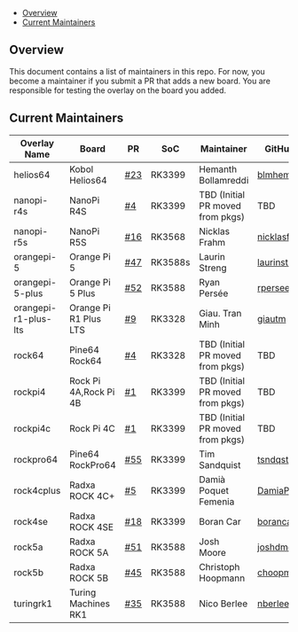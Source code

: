 - [Overview](#overview)
- [Current Maintainers](#current-maintainers)

## Overview

This document contains a list of maintainers in this repo. For now, you become a maintainer if you submit a PR that adds a new board. You are responsible for testing the overlay on the board you added.

## Current Maintainers

| Overlay Name         | Board                 | PR                                                        | SoC     | Maintainer                       | GitHub ID                                       |
| -------------------- | --------------------- | --------------------------------------------------------- | ------- | -------------------------------- | ----------------------------------------------- |
| helios64             | Kobol Helios64        | [#23](https://github.com/siderolabs/sbc-rockchip/pull/23) | RK3399  | Hemanth Bollamreddi              | [blmhemu](https://github.com/blmhemu)           |
| nanopi-r4s           | NanoPi R4S            | [#4](https://github.com/siderolabs/sbc-rockchip/pull/4)   | RK3399  | TBD (Initial PR moved from pkgs) | TBD                                             |
| nanopi-r5s           | NanoPi R5S            | [#16](https://github.com/siderolabs/sbc-rockchip/pull/16) | RK3568  | Nicklas Frahm                    | [nicklasfrahm](https://github.com/nicklasfrahm) |
| orangepi-5           | Orange Pi 5           | [#47](https://github.com/siderolabs/sbc-rockchip/pull/47) | RK3588s | Laurin Streng                    | [laurinstreng](https://github.com/LaurinStreng) |
| orangepi-5-plus      | Orange Pi 5 Plus      | [#52](https://github.com/siderolabs/sbc-rockchip/pull/52) | RK3588  | Ryan Persée                      | [rpersee](https://github.com/rpersee)           |
| orangepi-r1-plus-lts | Orange Pi R1 Plus LTS | [#9](https://github.com/siderolabs/sbc-rockchip/pull/9)   | RK3328  | Giau. Tran Minh                  | [giautm](https://github.com/giautm)             |
| rock64               | Pine64 Rock64         | [#4](https://github.com/siderolabs/sbc-rockchip/pull/4)   | RK3328  | TBD (Initial PR moved from pkgs) | TBD                                             |
| rockpi4              | Rock Pi 4A,Rock Pi 4B | [#1](https://github.com/siderolabs/sbc-rockchip/pull/1)   | RK3399  | TBD (Initial PR moved from pkgs) | TBD                                             |
| rockpi4c             | Rock Pi 4C            | [#1](https://github.com/siderolabs/sbc-rockchip/pull/1)   | RK3399  | TBD (Initial PR moved from pkgs) | TBD                                             |
| rockpro64            | Pine64 RockPro64      | [#55](https://github.com/siderolabs/sbc-rockchip/pull/55) | RK3399  | Tim Sandquist                    | [tsndqst](https://github.com/tsndqst)           |
| rock4cplus           | Radxa ROCK 4C+        | [#5](https://github.com/siderolabs/sbc-rockchip/pull/5)   | RK3399  | Damià Poquet Femenia             | [DamiaPoquet](https://github.com/DamiaPoquet)   |
| rock4se              | Radxa ROCK 4SE        | [#18](https://github.com/siderolabs/sbc-rockchip/pull/18) | RK3399  | Boran Car                        | [borancar](https://github.com/borancar)         |
| rock5a               | Radxa ROCK 5A         | [#51](https://github.com/siderolabs/sbc-rockchip/pull/51) | RK3588  | Josh Moore                       | [joshdmoore](https://github.com/joshdmoore)     |
| rock5b               | Radxa ROCK 5B         | [#45](https://github.com/siderolabs/sbc-rockchip/pull/45) | RK3588  | Christoph Hoopmann               | [choopm](https://github.com/choopm)             |
| turingrk1            | Turing Machines RK1   | [#35](https://github.com/siderolabs/sbc-rockchip/pull/35) | RK3588  | Nico Berlee                      | [nberlee](https://github.com/nberlee)           |
